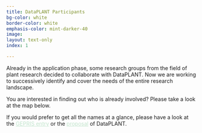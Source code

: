 ```yaml
---
title: DataPLANT Participants
bg-color: white
border-color: white
emphasis-color: mint-darker-40
image:
layout: text-only
index: 1

---
```


Already in the application phase, some research groups from the field of plant research decided to collaborate with DataPLANT. Now we are working to successively identify and cover the needs of the entire research landscape.  

You are interested in finding out who is already involved? Please take a look at the map below.

If you would prefer to get all the names at a glance, please have a look at the [GEPRIS entry](https://gepris.dfg.de/gepris/projekt/442077441 "GEPRIS: DataPLANT-Daten in Pflanzen-Grundlagenforschung") or the [proposal](https://zenodo.org/record/4836395#.YYlE6WDMLZs "Proposal: DataPLANT - NFDI Consortium for Fundamental Plant Research") of DataPLANT.

<style type="text/css">
    a {
            color: #C2E5CD;
        }

    #dataplant-map {
        margin: 0 auto;
        overflow: visible;
        max-width: 500px;
    }

    #dataplant-map > svg .map {
        fill: #C2E5CD;
        stroke: #FFFFFF;
        stroke-width: 1px;
        vector-effect: non-scaling-stroke;
    }

    #dataplant-map > svg .place {
        fill: #137464;
    }

    #dataplant-map > svg .place[data-place-type=applicant] {
        fill: #1FC2A7;
    }
    .tippy-box[data-theme~="custom"] {
        background-color: #137464;
        color: white;
        border: 1px solid #FFFFFF;
        border-radius: 15;
        font-family: 'Segoe UI', Tahoma, Geneva, Verdana, sans-serif;
    }    
</style>
<div>
<div id="dataplant-map"></div>
</div>

<script src="https://unpkg.com/d3@7.1.1"></script>
<script src="https://unpkg.com/xlsx@0.17.3"></script>
<script src="https://unpkg.com/topojson-client@3"></script>
<script src="https://unpkg.com/@popperjs/core@2"></script>
<script src="https://unpkg.com/tippy.js@6"></script>
<script src="/js/nfdimap.js"></script>